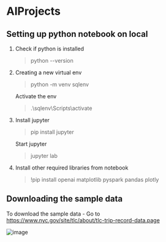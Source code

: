 # AIProjects

## Setting up python notebook on local
1. Check if python is installed
   > python --version

2. Creating a new virtual env
   > python -m venv sqlenv
   
   Activate the env 
   >.\sqlenv\Scripts\activate

3. Install jupyter
   > pip install jupyter
   
   Start jupyter
   > jupyter lab
4. Install other required libraries from notebook
   > !pip install openai matplotlib pyspark pandas plotly


## Downloading the sample data
To download the sample data -  Go to https://www.nyc.gov/site/tlc/about/tlc-trip-record-data.page

![image](https://github.com/user-attachments/assets/81821bac-8da9-4ad1-81e0-426a8f5ef35f)

